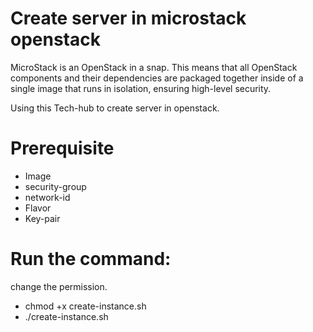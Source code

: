 # Create server in microstack openstack 
MicroStack is an OpenStack in a snap.
This means that all OpenStack components and their dependencies are packaged together inside of a single image that runs in isolation, ensuring high-level security.


Using this Tech-hub to create server in openstack.

# Prerequisite
* Image
* security-group
* network-id
* Flavor
* Key-pair

# Run the command:
change the permission.
* chmod +x create-instance.sh
* ./create-instance.sh